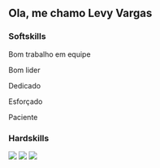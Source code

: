 ## Ola, me chamo Levy Vargas

### Softskills
Bom trabalho em equipe
<p>Bom lider</p>
<p>Dedicado</p>
<p>Esforçado</p>
Paciente

### Hardskills
<div style="display:inline_block">
<img src="https://github.com/user-attachments/assets/0b8ac17e-fffd-41ee-bfba-ef7728a5a4da"/>
<img src="https://github.com/user-attachments/assets/9d768c1a-426a-4708-becf-879ea0948fa7"/>
<img src="https://github.com/user-attachments/assets/059afe9b-a7d9-4886-83de-329d1e9716f3"/>


  
</div>
